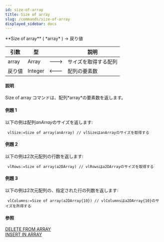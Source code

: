 ```yaml
---
id: size-of-array
title: Size of array
slug: /commands/size-of-array
displayed_sidebar: docs
---
```


<!--REF #_command_.Size of array.Syntax-->**Size of array** ( *array* ) -> 戻り値<!-- END REF-->
<!--REF #_command_.Size of array.Params-->
| 引数 | 型 |  | 説明 |
| --- | --- | --- | --- |
| array | Array | &#x1F852; | サイズを取得する配列 |
| 戻り値 | Integer | &#x1F850; | 配列の要素数 |

<!-- END REF-->

#### 説明 

<!--REF #_command_.Size of array.Summary-->Size of array コマンドは、配列*array*の要素数を返します。<!-- END REF-->

#### 例題 1 

以下の例は配列*anArray*のサイズを返します:

```4d
 vlSize:=Size of array(anArray) // vlSizeはanArrayのサイズを取得する
```

#### 例題 2 

以下の例は2次元配列の行数を返します:

```4d
 vlRows:=Size of array(a2DArray) // vlRowsはa2DArrayのサイズを取得する
```

#### 例題 3 

以下の例は2次元配列の、指定された行の列数を返します:

```4d
 vlColumns:=Size of array(a2DArray{10}) // vlColumnsはa2DArray{10}のサイズを所得する
```

#### 参照 

[DELETE FROM ARRAY](delete-from-array.md)  
[INSERT IN ARRAY](insert-in-array.md)  